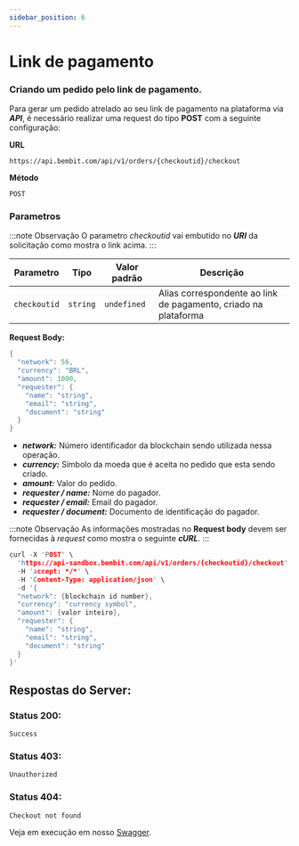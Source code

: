 ```yaml
---
sidebar_position: 6
---
```


# Link de pagamento

### Criando um pedido pelo link de pagamento.

Para gerar um pedido atrelado ao seu link de pagamento na plataforma via **_API_**, é necessário realizar uma request do tipo **POST** com a seguinte configuração:

**URL**

```
https://api.bembit.com/api/v1/orders/{checkoutid}/checkout
```

**Método**

```
POST
```

### Parametros

:::note Observação
O parametro *checkoutid* vai embutido no ***URI*** da solicitação como mostra o link acima.
:::

| Parametro    | Tipo     | Valor padrão | Descrição                                                       |
| ------------ | -------- | ------------ | --------------------------------------------------------------- |
| `checkoutid` | `string` | `undefined`  | Alias correspondente ao link de pagamento, criado na plataforma |


**Request Body:**

```c
{
  "network": 56,
  "currency": "BRL",
  "amount": 1000,
  "requester": {
    "name": "string",
    "email": "string",
    "document": "string"
  }
}
```

- **_network:_** Número identificador da blockchain sendo utilizada nessa operação.
- **_currency:_** Simbolo da moeda que é aceita no pedido que esta sendo criado.
- **_amount:_** Valor do pedido.
- **_requester / name:_** Nome do pagador.
- **_requester / email:_** Email do pagador.
- **_requester / document:_** Documento de identificação do pagador.

:::note Observação
As informações mostradas no **Request body** devem ser fornecidas à *request* como mostra o seguinte ***cURL***.
:::

```c
curl -X 'POST' \
  'https://api-sandbox.bembit.com/api/v1/orders/{checkoutid}/checkout' \
  -H 'accept: */*' \
  -H 'Content-Type: application/json' \
  -d '{
  "network": {blockchain id number},
  "currency": "currency symbol",
  "amount": {valor inteiro},
  "requester": {
    "name": "string",
    "email": "string",
    "document": "string"
  }
}'
```

## Respostas do Server:

### Status 200:

    Success

### Status 403:

    Unauthorized

### Status 404:

    Checkout not found

Veja em execução em nosso [Swagger](https://api.bembit.com/docs/#/Orders/post_orders__checkoutId__checkout).